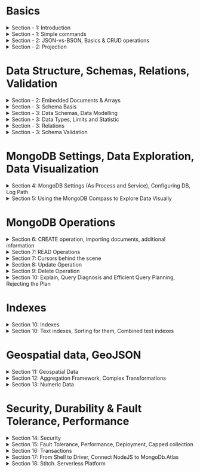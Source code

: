 # Basics
 
<details>
<summary>Section - 1: Introduction</summary>

* MongoDB Data structure:  

![mongoDB](Section-1/intro-structure.jpg)

* MongoDB data format (document-oriented storage format):

![data-format](Section-1/2-data-format.jpg)

* BSON data-format and what is under the hood:

![BSON](Section-1/3-no-schema.jpg)

* MongoDB Ecosystem:

![Ecosystem](Section-1/4-ecosystem.jpg)

* Work with MongoDB:

![mongodb](Section-1/9-work-with-mongo.jpg)
![mongodb2](Section-1/10-inside.jpg)

* Implicit operations in Mongo:

![console output](Section-2/1-implicit.jpg)

## Start working with MongoDB

To add mongo command to your command line:  
<b> win - environment variables - advanced tab - environment variables</b>  
Add here a path to your mongoDB.
![image how to do that](Section-1/5-cmd-configuration.jpg)

[useful link](https://dangphongvanthanh.wordpress.com/2017/06/12/add-mongos-bin-folder-to-the-path-environment-variable/)

<b>BTW</b>, to continue working with course you have to stop MongoDB service and start db manually
using "mongo" command from a console. Without it "mongo" command will open mongo service instead of real db.

to stop service - open CMD as admin and `net stop Mongo`

<b>Last step:</b>  
* To make default data storage location: create "data" folder in C: drive and put folder "db" within.
* Otherwise: create another directory (i.e. D:\mongodb-data\db) and put command in cmd:
`mongod --dbpath D:\mongodb-data\db`

<b>Pay attention:</b>
You have to leave your process running (cmd console should be opened) to work with mongoDB service.

* CMD - `mongo`

And now you are in the mongo shell where you can run your commands and queries.
</details>

<details>
<summary>Section - 1: Simple commands</summary>

* `show dbs` - will show existing dbs in selected repository (`--dbpath D:\mongodb-data\db`)
* `use Your_db_name` - will switch to db with the selected name. If db does not exist - it will create it automatically.
* `db.products.insertOne({name: "A Book", price: 29.99})` - will create a table named products (it does not exist too) 
in db which we connected to and insert a document inside it.  
Pay attention on non-existing quotation mark in "keys" - you can use key naming without quotations, they will be added
under the hood.  

Here is a console output. InsertedId - generated uniqueId for this insert, acknowledged - it confirms that this data is inserted.
![console output](Section-1/7-console-output-after-insert.jpg)

* `db.products.find()` - retrieves you all data from collection (from table in SQL world).
* `db.products.find().pretty()` - show this data formatted.
![pretty](Section-1/8-find-pretty.jpg)
</details>

<details>
<summary>Section - 2: JSON-vs-BSON, Basics & CRUD operations</summary>

### Summary
![summary](Section-2/24-Summary.jpg)

### Json vs Bson:
![json-vs-bson](Section-2/2-json-vs-bson.jpg)

* You can set _id field manually and do not rely on autogenerated id.
BTW, you can't insert another document with the same _id.

![id](Section-2/3-_id-field.jpg)

## CRUD Operations:

![crud](Section-2/4-crud-1.jpg)
![crud](Section-2/5-crud-2.jpg)

### Read 
Simple filter: `db.flight.find({intercontinental: true}).pretty()`;
Greater than ($gt): `db.flight.find({distance: {$gt: 10000}}).pretty()`;
FindOne: `db.flight.findOne({distance: {$gt: 10000}})`

### InsertMany and Show results using find. Cursor  
Find does not show you an entire result set, it shows you a cursor by default:  
![cursor](Section-2/11-insert-many.jpg)
![cursor](Section-2/12-find-cursor.jpg)

* Bare in mind that mongodb will increment Id to keep the proper element's order. First came element will contain minor identifier:

![crud](Section-2/6-insert-many.jpg)

### UpdateOne
`db.flight.updateOne({distance: 12000}, {$set: {marker: "new field delete"}})` - will update first document which contains distance: 12000.  
Pay attention on <b>$set</b> - all reserved words start from dollar sign. 
This operator means that you are able to update your document and add a new field.

### UpdateMany
`db.flight.updateMany({}, {$set: {marker: "to Delete!"}})` - empty curly braces `{}` mean all documents in collection.

### Update
`update` operation works like `updateMany`:  
![crud](Section-2/7-update.jpg)

As you may have noticed first modification using set to `delayed: true` has no modified results because our document already
has this value. When we changed the value to false - log shows us that our value has been changed.

The difference between them - you can use it without `$set` operator, update does accept this syntax.
But it works on another manner:
![crud](Section-2/8-update-2.jpg)

It will override all key-value pairs in document!
![crud](Section-2/9-update-3.jpg)

It works very close to `replaceOne`:
![crud](Section-2/10-replaceone.jpg)

### Delete
`db.flight.deleteOne({departureAirport: "TXL"})` - departureAirport: "TXL" will be used as filter to find what exactly
 we want to delete from collection. Only first found a document with "TXL" will be deleted.

### forEach
It is possible to use .forEach operation after find() to do something with every element after filtering:
`db.passengers.find().forEach((passengerData) => {printjson(passengerData)})` - Bear in mind that `forEach` uses syntax according
your MongoDB driver. Shell uses Nodejs syntax.

Pay attention:
That's why you can't use `pretty()` after findOne() method - `pretty()` is a method of a Cursor, findOne does not return cursor,
(and `pretty()` does not exist for a single value), findOne returns a sole value.

</details>

<details>
<summary>Section - 2: Projection</summary>

### Projection
Projection means a mechanism to avoid overfetching from database.  
You can use it as a parameter in `find` method:
* `find({}, {name: 1})` - first parameter is a filter, the second is projection. 1 means - "include this data".

![projection](Section-2/13-projection-overfetching.jpg)
![projection](Section-2/14-projection-2.jpg)

By default it will send you objects with _id (because it is a default property) and "name".

* To exclude _id (or any other field) - `find({}, {_id: 0})` - 0 means exclude.
![projection](Section-2/15-projection-3.jpg)

To only name - `find({}, {name: 1, _id: 0})`/

</details>

# Data Structure, Schemas, Relations, Validation

<details>
<summary>Section - 2: Embedded Documents & Arrays</summary>

![embedded](Section-2/16-Embedded-doc.jpg)
![embedded](Section-2/17-Embedded-array.jpg)

## Array examples:
![arrays](Section-2/18-embedded-doc-example.jpg)
![arrays](Section-2/19-embedded-doc-example-2.jpg)
  
## Simple arrays with find method
![arrays](Section-2/20-arrays-of-string.jpg)
![arrays](Section-2/21-arrays-filter-by.jpg)

## Array of objects with find method
to use find in embedded document you have to use ".":
`find({"status.description": "your_value"})`

description is an embedded document inside status.  
Pay attention that you must use double quotation around `status.description`.

![arrays](Section-2/22-arrays-filter-by.jpg)
![arrays](Section-2/23-arrays-filter-by.jpg)

</details>

<details>
<summary>Section - 3: Schema Basis</summary>

![schema](Section-3/1-schema.jpg)
![schema](Section-3/2-schemaless-to-sqlworld.jpg)
![schema](Section-3/3-schemaless-to-sqlworld-2.jpg)

* SQL Approach (the same structure for all documents):  
You can assign null to your property. The value of such property will not be assign, but the property will be shown
in your data structure.
`db.products.insertOne({name: "Book", details: null})`

</details>

<details>
<summary>Section - 3: Data Schemas, Data Modelling</summary>

![data-modelling](Section-3/6-data-modelling.jpg)
</details>

<details>
<summary>Section - 3: Data Types, Limits and Statistic</summary>

[good link about how mongodb works inside](https://www.datadoghq.com/blog/monitoring-mongodb-performance-metrics-mmap/)

* Data Types:
![types](Section-3/4-Value-types.jpg)

* to get statistic from your database you have to use `stats()` command;
![stats](Section-3/5-stats.jpg)
To prove that it stores a number instead of float you can use `typeof db.numbers.findOne().a` command.

* MongoDB has a couple of hard limits - most importantly, a single document in a collection (including all embedded documents it might have) must be <= 16mb. Additionally, you may only have 100 levels of embedded documents.
[additional-info](https://docs.mongodb.com/manual/reference/bson-types/)

1. NumberDecimal creates a high-precision double value => NumberDecimal("12.99")
2. NumberInt creates a int32 value => NumberInt(55)
3. NumberLong creates a int64 value => NumberLong(7489729384792)

</details>

<details>
<summary>Section - 3: Relations</summary>

##One to One Relations
![relations](Section-3/7-relations-1.jpg)
![onetoone](Section-3/one-to-one/8-relations-one-to-one-1.jpg)
![onetoone](Section-3/one-to-one/9-relations-one-to-one-2.jpg)

* Example with one-to-one relations and call the data using two steps and variable:

![onetoone](Section-3/one-to-one/10-relations-one-to-one-3.jpg)

It's not the best option of storing data. In such case better to store data like embedded data inside patient document.
In most cases better to use embedded approach. 

* Another one-to-one examples, but using references. You still opt to use different collections: 
It could be possible useful if you try to analyze your data. And it's very good if your data stores in different
collections (for load balancing, for example. Or because we are interesting only in cars).

![onetoone](Section-3/one-to-one/11-relations-one-to-one-reference-4.jpg)
![onetoone](Section-3/one-to-one/12-relations-one-to-one-reference-5.jpg)

##One to Many Relations
![onetomany](Section-3/one-to-many/1-one-to-many-schema-1.jpg)
* And brief example of ref and embedded approaches:

![onetomany](Section-3/one-to-many/2-one-to-many-approaches.jpg)
* Additional example:

![onetomany](Section-3/one-to-many/3-additional-example.jpg)

##Many to Many Relations
![manytomany](Section-3/many-to-many/1-collection-relations.jpg)
* Sql World approach with 3 tables, one of them stores a joint data:

![manytomany](Section-3/many-to-many/2-sql-world-approach.jpg)

* MongoDB Approach:

![manytomany](Section-3/many-to-many/3-mongo-db-approach.jpg)

It allows us to use references within one of the data tables.
Advantages from sql and mongo worlds.
Also no reason to use fully embedded approach for some reasons (over-fetching, possible not up-to-date data and so on).

* Summary:
![summary](Section-3/many-to-many/4-summary.jpg)

## Merging And Joining with $lookup()
![aggregate](Section-3/8-merge-aggregate-lookup.jpg)
* Initial doc is:

![aggregate](Section-3/9-merge-aggregate-lookup2.jpg)
* And the result of aggregate + lookup operator:

![aggregate](Section-3/10-merge-aggregate-lookup3.jpg)

</details>

<details>
<summary>Section - 3: Schema Validation</summary>

![validation](Section-3/validation/1-validation-schema.jpg)
![validation](Section-3/validation/2-levels-and-actions.jpg)

* To declare validation for new collection you have to use explicit collection creation using `createCollection` method.
first  parameter is a new collection name.  
second parameter is its structure: validator + $jsonSchema = validate the schema.
1. Right now $jsonSchema is strongly recommended approach.
2. bsonType: "object" - every coming element should be object-like.
3. required: [] - array of required fields.
4. description - error message.
5. items - you can define nested elements validation.
6. validationAction: 'warn' - only warns you about errors in validation, but not blocks you to send a new document.
<pre>
db.createCollection("newNameOfCollection", {
validator: {
    $jsonSchema: {bsonType: "object", required: ["title", "text", "creator", "comments"], 
    properties: {
     title: { bsonTYpe: "string", description: "must be a string and is required" },
     text: { bsonType: "string", description: "must be a string and is required" },
     creator: { bsonTYpe: "objectId", description: "must be an object and is required" },
     comments: { 
        bsonTYpe: "array",
        description: "must be an array!"
        items: { 
            bsonType: "object",
            required: ["text", "authors"] 
            properties: {
                 text: {
                     bsonType: "string",
                     description: "text must be a string!!"
                 },
                 author: {
                     bsonType: "objectId",
                     description: "author must be an objectId"
                 }
               }
            }
        }
    }
}})
</pre>

* To add\modify validation to already existed collection you have to:
<pre>
db.runCommand({
    collMod: "posts",
    validator: { ...YOUR_VALIDATION_STRUCTURE_AS WE DID BEFORE }
    validationAction: 'warn'
    })
</pre>

this code will succeed. You could see a warning in the log file.(next lecture).

</details>

# MongoDB Settings, Data Exploration, Data Visualization

<details>
<summary>Section 4: MongoDB Settings (As Process and Service), Configuring DB, Log Path</summary>

#### mongod parameters

`--directoryperdb` - each db will be stored in a separate directory (under defined by --dbpath)
 Instead of collection of files - collection of nested folders.

* Linux:
`--fork` - fork process. Works only for Linux. 
[mongodb start vs mongod --fork](https://stackoverflow.com/questions/21329618/whats-the-difference-between-service-mongodb-start-and-mongod/48459859)
to kill MongoDB service process: `use admin` to switch to admin database. And `db.shutdownServer()`;

* Windows:
To run background MongoDB as background service: `net start MongoDB`.  
This command provides you ability to run Mongo as background service.
to kill MongoDB service process: `net stop MongoDB`.

### Save your configurations into configuration file and use it
[configuration file example](Section-4/mongod-configuration-example.cfg)  
To use config file with mongod:
`mongod --config C:/mongod-configuration-example.cfg`
or
`mongod --f C:/mongod-configuration-example.cfg`

It allows you to make a snapshot or blueprint of your mongod configurations.  
Another useful information could be found at mongodb documentation.

### Help
to use help just type help:  
`help admin` - administrative help  
`help connect` - connecting to a db help  
`help keys` - key shortcut
`help misc` - misc things to know
`help mr` - mapreduce.

</details>

<details>
<summary>Section 5: Using the MongoDB Compass to Explore Data Visually</summary>

The MongoDB Compass Docs:   
[https://docs.mongodb.com/compass/master/install/](https://docs.mongodb.com/compass/master/install/)  
Full free version of CompassDB is available free for community.

You can use compass to create databases, collections and documents.
![example](Section-5/1-compass-collection-creation-insert-document.jpg)
Additional features:
![features in compass](Section-5/2-tabs.jpg)

</details>

# MongoDB Operations

<details>
<summary>Section 6: CREATE operation, importing documents, additional information</summary>

Available methods:
![methods](Section-6/1-available-methods.jpg)

### Insert
* insert method also works, but not recommended.

* For example after using `db.persons.insert({name: "Phil", age: 25})` you do now await does this new person have an Id or not, but it has.  
Unlike the insertOne method insert does not show you its new "_id". It could be a real disadvantage, because in real create
operations you want to get an Id of just created object and then - immediately use it in your app (It's an extremely helpful in most cases).

The same story vs insertMany. Its output is not very helpful at all:
![insertmany](Section-6/2-insert.jpg)

### InsertMany
If you use insertMany and send elements with non-unique declared "_id" field - it will raise an error, 
but all elements until <b>first</b> error will be successfully added.  
 
* For example, this one will fail after trying to add "cooking" again:
![insertmany](Section-6/3-insert-many.jpg)
![insertmany](Section-6/4-insert-many.jpg)
* It does not rollback elements which succeeded in inserting.

* To change this behavior you have to use second argument in insertMany method, <b>ordered</b>:  
ordered option will specify how your insert works. If you set it to `ordered: false` all your elements except failed will be inserted.  
In other words, it will continue inserting after fail.
![insertmany-ordered-false](Section-6/5-insertmany-ordered-false.jpg)

* Tip: To Rollback your insert entirely you have to use transactions from transaction module.

### WriteConcern
![writeconcern](Section-6/6-w-j-parameters.jpg)

* What w:0 allows you - it allows you to get immediate response without waiting real data adding to any instance.
The response will be "acknowledge: false" - which means "we are not sure does your request reach the server or not".  
It is super fast, but obviously it does not let you know anything about operations.
![writeconcern](Section-6/7-acknowledge-false.jpg)

* Why storage engine does not store document on the disk first?
because this operation could be quite heavy (take care about indexes, for example), better to store the info into the 
memory first and after that - set it to the disk using "journal ("TODO")".

* Timeout option allows you control create operation time in situations with bad network connection, for example.
in milliseconds.

* Journal parameter (undefined or false is a default parameter):
![journal](Section-6/8-journal.jpg)

### Atomicity
![atomic](Section-6/9-atomic.jpg)

# Importing Data
to import data from json file you have to use `mongoimport`. This command is available globally (not from Mongo terminal mode).
`-d` -database
`-c` -collection name (could be implicitly created)
`--jsonArray` - let your command to know that you send multiple objects, not only one
`--drop` - drop collection before adding (if the collection exist and not empty)
![import](Section-6/10-import-tool.jpg)

</details>

<details>
<summary>Section 7: READ Operations</summary>

## Structure:
![method-filter-operator](Section-7/0-method-filter-operator.jpg)
### Operators:
![operators](Section-7/1-operators.jpg)
![operators](Section-7/2-operator-examples.jpg)

#### Comparision Operators:
1. Examples how to work with top-level properties:
`db.movies.find({runtime: {$eq: 60}})` == `db.movies.find({runtime: 60})`
It's also possible to use not equal operator using `$ne`.
Others could be found in the official documentation.

2. How to work with non-top level properties (because we possibly have lots of embedded fields):
`db.movies.find({"rating.average": {$lt: 60}})` - average is lower than 60.

**Hint 1**: Is you have some genres for your movies in the array, and you try to find "Drama" movies with
`db.movies.find({genres: "Drama"}).pretty()` it also returns you movies with the array of genres where "Drama" is included in.
![array-of-elements-and-filtering](Section-7/3-genres-array-and-filter-operator.jpg)

If you want to find exact films with only "Drama" in array you have to use next operator:
`db.movies.find({genres: ["Drama"]}).pretty()` - will return you only Drama in an array.

**Hint 2**: Pay attention on capital "D" in "Drama" equality. If you try to find any movie with "drama" genre - it will not return you anything.
Case sensitive searching.

#### Logical Operators (nor, or, not, and):
* OR (which means composition of 2 operators):  
`db.movies.find({"rating.average": {$or: [{"rating.average": {$lt: 5}}, {"rating.average": {$gt: 9.3}}]}})` - returns all movies where average rating
is lower than 5 or greater than 9.3.

* NOR very similar with OR:
`db.movies.find({"rating.average": {$nor: [{"rating.average": {$lt: 5}}, {"rating.average": {$gt: 9.3}}]}})` - returns you all movies
Where all conditions do not work (not higher than 9.3 and not lower than 5). Simply say it's the inverse of our previous check.

* AND:
`db.movies.find({"rating.average": {$and: [{genres: "Drama"}, {"rating.average": {$gt: 9.3}}]}})`

The alternative of that is:
`db.movies.find({"rating.average": {$gt: 9}, genres: "Drama"})` - it works the same because by default MongoDB has the concatenation mechanism.  
But what the point of having 2 different ways to get the same results?  
**Here the answer**:  
`db.movies.find({genres: "Horror", genres: "Drama"})` - works in command prompt, but prohibited in Javascript because you can't declare 2 objects keys
with the same name.  
`db.movies.find({$and: [{genres: "Horror"}, {genres: "Drama"}]})` - but this one will work like a charm.  

**But pay attention.**  
`db.movies.find({genres: "Horror", genres: "Drama"})` option will return you results with movies which have
single genres "Drama" or "Horror". Why is that? Because it replaces previously declared "genres" with new value "Drama" (which was declared the last):  
How to check that?  
`db.movies.find({genres: "Horror", genres: "Drama"}).count()` - 23 elements.  
`db.movies.find({genres: "Drama"}).count()` - 23 elements.  
 
**Conclusion**: if you need to use and with one field - you have to use `$and` syntax.

* NOT:
Inverts the result of your filter:  
`db.movies.find({"runtime": {$not: {$eq: 60}})` - not equal to 60.
`db.movies.find({"runtime": {$ne: 60}})` - not equal to 60 too.

#### Element Operators:
Allows you to work with the data of different types - for example when phone number has integer type and string type.
Also, it allows you to check does this property exist and so on:

##### $exist:
`db.users.find({age: {$exists: true}}).pretty()` - shows you which documents have declared age field.  
Pay attention it will return you documents with defined age with "null" value as well.  
To avoid that let's do next:
`db.users.find({age: {$exists: true, $ne: null}}).pretty()` - will return you documents with defined age which is not null.

###### $type:
`db.users.find({phone: {$type: "double"}}).pretty()`
`db.users.find({phone: {$type: ["double", "string"]}}).pretty()` - works as well if you would like to check on multiple types.

###### $regex allow you to search with text (But be aware it has no super performance, especially with big texts, better to use indexes):  
`db.movies.find({summary: {$regex: /musical/}})` - for example it will look for "non-full equality".
But again, it's not the best way of doing that.  
Example:
1. Data:  
`{
               "_id" : ObjectId("5f0f2d0c461a206f6b3ab0a8"),
               "volume" : 100,
               "target" : 120
}
{
               "_id" : ObjectId("5f0f2d0c461a206f6b3ab0a9"),
               "volume" : 89,
               "target" : 80
}
{
               "_id" : ObjectId("5f0f2d0c461a206f6b3ab0aa"),
               "volume" : 200,
               "target" : 177
}`

###### $expr:
2. Find all elements where volume is higher than target:
`db.sales.find({$expr: {$gt: ["$volume", "$target"]} })`  
* $expr - expression
* "$volume" and "$target" - name of the fields 

2.1 It also could be more complex. For example find elements where volume is also higher than additional const value + target is higher than some const value:
`> db.sales.find({$expr: {$gt: [{$cond: {if: {$gte: ["$volume", 190]}, then: {$subtract: ["$volume", 30]}, else: "$volume"}}, "$target" ]}})`
* $cond is related to expression $expr. Condition `$cond` allows you to describe complex conditions.
this condition must be `$gt` greater than `"$target"`.
* $subtract - subtract one value from another
* if then else condition
Result:
`{ "_id" : ObjectId("5f0f2d0c461a206f6b3ab0a9"), "volume" : 89, "target" : 80 }` - because only this documents suits to our condition

if we change our subtract from 30 to 10:
`> db.sales.find({$expr: {$gt: [{$cond: {if: {$gte: ["$volume", 190]}, then: {$subtract: ["$volume", 10]}, else: "$volume"}}, "$target" ]}})`  
Result will be:  
`{ "_id" : ObjectId("5f0f2d0c461a206f6b3ab0a9"), "volume" : 89, "target" : 80 }
 { "_id" : ObjectId("5f0f2d0c461a206f6b3ab0aa"), "volume" : 200, "target" : 177 }` - two values instead of one in the result set.

##### Querying Arrays ($size, $all, $elemMatch):
to find something through complex objects in arrays, for example nested object  
`hobbies: [{title: "Sports", frequency: 3}, {title: "Cooking", frequency: 2}]`
Answer:  
`db.users.find({"hobbies.title": "Sports})` - you can use this operator for nested arrays. Will query all documents which include Sport in hobbies array.

* $size, $all  
Find all movies with genres action and thriller AND size or genre array should be 2. Will query only movies with exact genres.  
`db.movies.find({$and: [{genre: {$all: ["action", "thriller"]}}, {genre: {$size: 2}}]}).pretty()`

* $elemMatch  
Find all users who have hobby "Sports" with frequency 2. Data:  
`hobbies: [{title: "Sports", frequency: 3}, {title: "Cooking", frequency: 2}]`
Answer:  
`db.users.find({$and: [{"hobbies.title": "Sports"}, {"hobbies.frequency": 2}]})` - will not work. It will find all documents with independent values. For example if someone has any hobby with frequency 2 + Sports with frequency 3.  
Here we basically can use $elemMatch:  
`db.users.find({"hobbies": {$elemMatch: {title: "Sports", frequency: 2}}})` - will work.  
**Pay attention on "title" - i use it without writing parent node "hobbies.title" because it returns you the nested document**
 
* Additional example: to find all movies where rating array contains only values between 8 and 10 (using $all and $elemMatch):  
Data Structure:  
`{
         "_id" : ObjectId("5f0f3ddeb1feccd1e8f78a67"),
         "title" : "Supercharged Teaching",
         "meta" : {
                 "rating" : 9.3,
                 "aired" : 2016,
                 "runtime" : 60
         },
         "visitors" : 370000,
         "expectedVisitors" : 1000000,
         "genre" : [
                 "thriller",
                 "action"
         ],
         "ratings" : [
                 10,
                 9,
                 9
         ]
}`  
Answer:   
`> db.movies.find({ratings: {$all: [{$elemMatch: {$gt: 8}}, {$elemMatch: {$lt: 10}} ]}}).pretty()`

</details>

<details>
<summary>Section 7: Cursors behind the scene</summary>

![cursors](Section-7/4-Cursors.jpg)

#### Cursors. Base understandings and additional functions.

* `count()` - using count with a cursor you can find out how much documents you can get.
`db.movies.find().count()`
BTW, when we make such call - we make a call to memory, not to data which comes from file. It happens because after his inner command "run"
it places data into the memory.

* `find()` - when you make a call with find() from the console you can type "it" to get next batch of documents. The MongoDb driver has another command and mechanism to
make the same.

* `next()` - this method works in console and directly with mongoDb driver.  
`db.movies.find().next()`

1. If you call `next()` several times - it will return you the same element? Why? because it executes it from scratch.  
If you store somewhere your dataCursor and make the `next()` call from it - it will return you next element every time.

Example:  
`const dataCursor = db.movies.find() dataCursor.next()`
if you call dataCursor - it will return you 20 documents again.  

2. `forEach` - another operation which could be used with cursor.  
Example:  
`dataCursor.forEach(doc => {printjson(doc)})`. printjson - method provided by MongoDb driver which prints your document on the screen.
**Pay attention. You will no longer able to use "it" to see more. After using forEach with the cursor it will return you all remain documents in db (obviously after prev next() calls)**

3. if you make a call to `next()` after `forEach` - it will show you an error because the cursor will be exhausted.  
You can check it using `hasNext()` function with cursor: `dataCursor.hasNext()`, With hasNext you can safety use `next()`.

#### Cursors. Sorting results.
You can sort alphabetically, or by number. You have to call it after `find()` and before `pretty()`.
`db.movies.find().sort({"rating.average": 1}).pretty()`  
1 - means ascending  
-1 - descending. Returns doc with the highest average rating first.

You can use several sorting fields:  
`db.movies.find().sort({"rating.average": 1, runtime: -1}).pretty()` - by average rating, then by runtime.

* Tip: For obvious reasons sort is available only for cursors after find, it is not available after findOne().

#### Cursors. Skipping and Limiting.
* `skip()`. You can use skipping for pagination on your website, for example.  
`db.movies.find().sort({"rating.average": 1, runtime: -1}).skip(10).pretty()` -- skip 10 documents.
We are also able to skip much higher than 20 (default cursor documents amount). It is possible to `skip(100)` for example.

* `limit()`. Limit allows you to limit amount of documents retrieving by the cursor.  
Interesting detail.
`db.movies.find().sort({"rating.average": 1, runtime: -1}).skip(10).limit(10).count()` - returns you total amount of documents in the collection.  
But if you try to see results by `db.movies.find().sort({"rating.average": 1, runtime: -1}).skip(10).limit(10).pretty()` - it will return you only 10 elements.
This method is also very useful for pagination.

**Pay attention. Orders of the methods matter! It matters when you use directly with a driver. But using with a cursor it doesn't matter, cursor place it in the right order for you under the hood!**

#### Cursors. Projection.
##### Projection for objects and embedded documents:  
* Using projection you can control which data returned. What does it mean? It means how we extract the data fields.  
To do that you have to pass second argument to `find`. First one is responsible for the filter criteria.  
`db.movies.find({}, {name: 1, genres: 1, runtime: 1, rating: 1, image: 0}).pretty()` -- all fields which are not mentioned here (or if they were mentioned explicitly with 0) - are not included.  
* There are one exception - _id field. It is included if you don't specify it with 1. You can exclude it  set to 0 explicitly:  
 `db.movies.find({}, {name: 1, genres: 1, runtime: 1, rating: 1, image: 0, _id: 0}).pretty()`
* you could also project for embedded documents:  
 `db.movies.find({}, {"schedule.time": 1}).pretty()` - will return you a schedule embedded document only with mentioned field. Other fields will not be included.

##### Projection for arrays:

1. `db.movies.find({"genres": "Drama"}, {"genres.$": 1})`  - This query means that we're filtering every movie by genres which include "Drama" (genres is an array). But after that we tell to mongo to fetch only first genre from the array.  
![cursors](Section-7/5-projection-for-arrays.jpg)
Another example: 
![cursors](Section-7/6-projection-for-arrays-2.jpg)
It looks a bit strange. Let me explain how it works. Technically "Horror" is a first matching element. Drama is lower. That's why after projection we see only him.

2. `$elemMatch`. Sometimes your want to pull some items which are not you queried for. In a such case you can use $elemmatch. It also available for you in projection.  
`db.movies.find({"genres": "Drama"}, {genres: {$elemMatch: {$eq: "Horror"}}})` 
![cursors](Section-7/7-projection-for-arrays-3.jpg)
You see empty field because "Horror" did not simply include into them.

##### Projection. $slice for arrays.
`$slice` allows you to pull specified amount of elements from array.
`db.movies.find({"genres": "Drama"}, {genres: {$slice: 2}, name: 1}})` - this example will return you series with name, id(added by default) and 2 genres.  
With slice operator you can use array form:
`db.movies.find({"genres": "Drama"}, {genres: {$slice: [1, 2], name: 1}})` - first parameter is amount of elements what you would like to skip. The second one - is the amount of element to pull.

</details>

<details>
<summary>Section 8: Update Operation</summary>

![update](Section-8/1-intro.jpg)

all update operators could be found here: [mongodb official documentation](https://docs.mongodb.com/manual/reference/operator/update/)
#### Updating fields using "updateOne()"
`db.persons.updateOne({ _id: ObjectId('your_id')}, {$set: { hobbies: [{ title: "Sports", frequency: 5}] }})` -- will completely override hobbies array.

**TIPS** if you make this change several times - data will be written only once, at the first time because it compares what your field exactly stores and what you really want to write to this field.  
If your field stores similar information which you would like to save - mongodb will ignore such operation.  
You can confirm this checking the "modifiedCount" field after operation. If it is 0 - no changes were in db, operation was ignored.

#### "updateMany()" and $set.
`db.users.updateMany.({ "hobbies.title": "Sports"}, { $set: { isSporty: true } })`

#### $set for updating multiple fields
1) you can use $set with an entire object (ONLY FOR MongoDB DRIVERS):
`$set: updateObject` - take a look the example in section-17.

2) `{ $set: { isSporty: true, phone: '123123-123-123' } }`

3) `db.users.updateOne({name: "Alex"}, { $inc: {}, $set: {}})` - several operations within one updateOne.
But you can't modify one field twice. 

#### Incrementing & Decrementing
1) `db.users.updateOne({name: "Alex"}, { $inc: {age: 2}})` - increment age on 2.
2) `db.users.updateOne({name: "Alex"}, { $inc: {age: -2}})` - increment age on -2.

#### $min, $max, $mul
`db.users.updateOne({name: "Alex"}, { $min: {age: 35}})` - will update the field with new value '35' if the current value is less than 35. (in other words - it updates it if the value is HIGHER)  
same situation for $max:
`db.users.updateOne({name: "Alex"}, { $max: {age: 40}})` - will update this field if this value is higher than 40. (in other words - it updates it if the value is LOWER)

$mul will multiply your value:
`db.users.updateOne({name: "Alex"}, { $mmul: {age: 1.5}})` - will multiply it in 1.5 times. 

#### Delete\Drop fields, $unset
`db.users.updateMany.({ "hobbies.title": "Sports"}, { $unset: { isSporty: "" } })` - the value ("") is totally up to you. Could be null as well. This value will be ignored.

#### rename $rename
will rename the field: `$rename: {fieldName: 'newNameForField'}`

#### $upsert - create if the value if it was not found
`db.users.updateOne({name: "Maria"}, { $set: {age: 22, hobbies: [{ title: 'Food', frequency: 5 }] }}, {upsert: true})`
**Tips** This doc will contain Maria as a name and other fields described under $set section.  
Mongodb decided that the filter fields must be a part of a new document.

## Work with Arrays
To add a field to every field in Array which match to your filter:
`db.users.updateMany({'hobbies.frequency': {$gt: 2}}, {$set: {'hobbies.$.goodFrequency': true}})` - will create a new field 'goodFrequency' for every matched element with frequency greater than 2.

#### Update ALL FIELDS IN THE ARRAY with $[]:
`db.users.updateMany({'hobbies.frequency': {$gt: 2}}, {$inc: {'hobbies.$[].frequency': 3}})` - increment frequency field in all array elements for every document which is matched to filter.

#### Update Particular FIELD IN THE ARRAY with $[el] and arrayFilters:

`db.users.updateMany(
    {'hobbies.frequency': {$gt: 2}},  
    {$set: {'hobbies.$[el].goodFrequency': true}},  
    { arrayFilters: [{"el.frequency": {$gt: 2}}]})` -
**Tips** You can name `el` differently. el is an embedded document within array of hobbies.

#### Adding a new element to Array using $push, $each
* To add one element to array: `db.users.updateOne({name: "Maria"}, { $push: {hobbies: { title: 'New Hobbie', frequency: 1 } }})`  
* To add several elements: `db.users.updateOne(
    {name: "Maria"},
    { $push: {hobbies: {$each: [{title: 'New Hobbie', frequency: 1},
    {title: 'New Hobbie 2', frequency: 2}] } }})`  
    
**Tips** With such operations you can eaily use $slice, $sort and so on. 

#### Remove elements from the Array $pull, $pop:
* To add one element to array: `db.users.updateOne({name: "Maria"}, { $push: {hobbies: { title: 'Good Wine' } }})` - will delete element with this name from the arrays of documents.
* To remove the last element from the array - use $pop: `db.users.updateOne({name: "Maria"}, { $pop: {hobbies: 1 }})` - first element. with `-1` will delete the last item of the array.
</details>

<details>
<summary>Section 9: Delete Operation</summary>

1. `deleteOne` operator let you delete one with query selector:  
`db.persons.deleteOne({name: 'Chris'})`

2. `deleteMany` let you delete several records match your condition:  
`db.persons.deleteMany({age: {$gt: 30}, isSporty: true}})`
`db.persons.deleteMany({age: {$exist: false}, isSporty: true}})`

3. to delete all records in collection:  
`db.persons.deleteMany({})`
`db.persons.drop()` - but pay attention, for the application it's not a typical task, and you should add some restriction to  forbid such action.
Delete some records is okay, but drop of all collection looks like a strange wish. 
`db.dropDatabase()` - to drop the entire database. To drop it you must first use another database using `use` operator and then call `dropDatabase` on your target you need to delete.
</details>


<details>
<summary>Section 10: Explain, Query Diagnosis and Efficient Query Planning, Rejecting the Plan</summary>

#### Explain()
To understand what mongoDB did and how it derived results for any commands (except insert) you can use `explain`:
![explain](Section-10/4-explain.jpg)
![explain](Section-10/8-explain-params.jpg)

* Under `winning plan` you might notice stage: COLLSCAN. It means it looked throughout entire collection to find a result set.
* Also here is `rejectedPlans` - plans which were tried, but they were worse than winning by performance.
This property is an empty collection because of no plans except COLLSCAN to find all results in a current situation.

Explain has a bunch of commands:
`db.contacts.explain("executionStats").find({"dob.age": {$gt: 60}})` - detailed explanation.
* `"executionTimeMillis" : 0,` - tells you about execution time.
* ` "totalDocsExamined" : 5000,` - docs in our collection (because of COLLSCAN).  

### Efficient Queries 
![explain](Section-10/9-explain-covered-queries.jpg)
Let's discuss "totalDocsExamined" parameter. It should be as low as possible. For example, if you are looking for a document
with name "Max" in your collection, and you have an index on this field - you will notice the "totalDocsExamined" value will not be null (even if you have a one document in your collection).  

Index has not only pointer to the document, but also a value - in this situation the name will be his value. To avoid this extra-examination - let's change our query from  
`db.persons.explain("executionStats").find({name: "Max"})`  To `db.persons.explain("executionStats").find({name: "Max"}, {_id: 0, name: 1})`.  
You will notice 'totalDocsExamined' will become 0. It will use the value "Max" directly from the index, but not from the pointed data itself.

### How mongoDB rejects the plan
How exactly does mongodb figure out which plan is better?  
1) Mongo does through indexes which could help you with your query. (for example if you have an index for 2 fields - should mongo use only first field from an index or both)
`db.persons.createIndex({"dob.age": 1, name: 1})`  
`db.persons.find({name: 'Max', age: {$gt: 29}})`. One of the rejected plans will be the plan which uses only age field (it can't use a name field because name is not on the first place)
MongoDb does the race for approaches between each other and tests which one can query 1000 documents first.  
![explain](Section-10/10-winning-plan.jpg)

Another options why mongodb will make the race again:
![explain](Section-10/11-update-plan-conditions.jpg)

* To understand which plans had a race you have to call `db.persons.explain("allPlansExecution").find({name: 'Max', age: 29})`.  
It will scan all indexes for you and how they perform with your data with comparisons how long they would take in different combinations or entirely without them.

</details>

# Indexes

<details>
<summary>Section 10: Indexes</summary>

![indexes](Section-10/1-intro.jpg)
![indexes](Section-10/2-indexes.jpg)
![indexes](Section-10/3-speed.jpg)

### 2 Ways how to create indexes
![indexes](Section-10/15-2ways-of-creating-indexes.jpg). 
If you add your index in a foreground you lock your collection for writing. It's not suitable for production db. That's why you can use index creation in a background.
1) To create it in a standard way (foreground) - `dp.yourcollection.createIndex({field: 1})`.  
2) To create it in a background - `dp.yourcollection.createIndex({field: 1}, {background: true.})`

### Explain()
To understand what mongoDB did and how it derived results for any commands (except insert) you can use `explain`:
![indexes](Section-10/4-explain.jpg)

* Under `winning plan` you might notice stage: COLLSCAN. It means it looked throughout entire collection to find a result set.
* Also here is `rejectedPlans` - plans which were tried, but they were worse than winning by performance.
This property is an empty collection because of no plans except COLLSCAN to find all results in a current situation.

Explain has a bunch of commands:
`db.contacts.explain("executionStats").find({"dob.age": {$gt: 60}})` - detailed explanation.
* `"executionTimeMillis" : 0,` - tells you about execution time.
* ` "totalDocsExamined" : 5000,` - docs in our collection (because of COLLSCAN).  
Result before index:  
![indexes](Section-10/7-explanation-before-index.jpg)  

### Index. Default index.
* To get all indexes you have to type:
`db.persons.getIndexes()`.  Mongodb always maintains the default index in _id field for you.

* To create an index you have to type:
`db.persons.createIndex({"dob.age": 1})`  
1 - for ascending order in the index.  
-1 - for descending order in the index.  
It doesn't make much sense except situations when you do sort of your results - it will speed up your query.  
![indexes](Section-10/5-create-index.jpg)

after that let's see how changed our query explanation:  
![indexes](Section-10/6-explanation-after-index.jpg)  

Execution time downs to 3.  
And now you might see 2 stages in scan - `fetch` and `ixscan`:  
`ixscan` - goes through indexes to find needed keys (which fits our requirements).  
`fetch` - goes through the key collection and gets all results.

Other values could be compared with previous slide.

**Pay Attention**
* The restriction of index is the data fetching trying to find very common values or non-existent values:
`db.contacts.explain("executionStats").find({"dob.age": {$gt: 20}})` - this query will work twice slower than without indexes at all
because all our persons are older than 20, and our query must check all indexes and then - all records (5000 index keys + 5000 elements in collection).  
* Indexes are also inefficient for boolean (because of only 2 values) and for string field "gender" (for example).

Take care about your query scenarios. Indexes are very useful if your data spread well.

### Index, Parameters order in your query and index fields ordering.
if you create an index for 2 fields:  
`db.persons.createIndex({"dob.age": 1, name: 1})`  
It doesn't matter how you call your data:  
`db.persons.find({name: 'Max', age: {$gt: 29}})` or `db.persons.find({age: {$gt: 29}, name: 'Max'})`.  
Index will be applied for both. MongoDb automatically reverse parameters in query for us.

### Compound Index
To create compound index: `db.persons.createIndex({"dob.age": 1, gender: 1})`.  
Obviously this index would be helpful when you're using filter by age and gender.
**But pay attention**, despite how SQL works this compound index in mongodb will speed up your queries which filter only "dob.age".
1) It happened because indexes work from left to right and the `db.persons.find({"dob.age": {$gt: 35}})` will also use `"indexName: "dob.age_1_gender_1".` compound index.  
2) For `gender` alone it does not work.

### Indexes for Sorting
For ordering Mongodb uses only 42MB of internal storage (for fetched documents) and if you don't use indexes you can face with a timeout (when too much data for sorting, and mongo can't perform this action ).
That's why you need indexes not only to speed up your queries but also be able to make such query.

### Unique Index
`db.persons.createIndex({email: 1}, {unique: true})` - you have to simply add the parameter.

### Partial Index and Partial Filters
If would be useful if you need for example to query all people which are retired and older than 60.  
If you apply an index on your age field - your index would be unnecessary big. Index also eats your disk space.  
Partial indexes are drastically smaller and could be useful in some cases (for example, when you are looking persons only older than 60).  
In this situation you can apply a partial index:  
1) `db.persons.createIndex({"dob.age": 1}, {partialFilterExpression: {"dob.age": {$gt: 60} }})` - if your case just to filter all persons older than 60.  
2) `db.persons.createIndex({"dob.age": 1}, {partialFilterExpression: {gender: "male"}})` - but if you are filtering also by a male gender. -- This index will apply only for documents with a gender "male". 

**Be aware of the second index**  
What do i mean? I mean if you apply such index but you use the next query: `db.persons.find({"dob.age": {$gt: 60}})` - mongo will decide that it's too risky to use index with a gender because you do not use gender in filtering explicitly.  
To call it properly and use your recently created index: `db.persons.find({"dob.age": {$gt: 60}, gender: "male"})`.

To control what's going on and why - use `explain()`.

#### Non-existing values and unique indexes
Also, be aware. If you add an unique index for field - undefined value will be also a unique value, you can't add two documents **without** this field.
`db.persons.insertMany([{name: 'Max', email: "testemail@gmail.com"},{ name: 'Anna' }, { name: 'Gregor' }])` - second and third doc are without email. And if you have an unique index on `email` field - Mongodb does not allow you to perform such InsertMany.  
To avoid such situation just use a partial index and set existing: `db.persons.createIndex({email: 1}, {unique: true, partialFilterExpression: {email : {$exists: true}}})` 

### Time-To-Live (TTL) indexes
Such kind of indexes could be useful for self-destroying data like sessions of users.  
`db.sessions.insertOne({data: "randomtext", createdAt: new Date()})`
`db.sessions.createIndex({createdAt: 1}, {expireAfterSecond: 10})` - expireAfterSeconds parameter works only on date fields. It could be added but will be ignored. This parameter means that this element will be deleted after 10 second from adding it to collection.

### Multi-key index, index for array
* Multikey index is an index which apply to arrays. You can find a boolean "multiKey" field in you winning plan using explain().  
* Let's add some data: `db.persons.insertOne({name: "Max", hobbies: ["Cooking", "Sports"], addresses: [{street: "Main Street"}, {street: "Second Street"}]})`.  
And now:  
`db.persons.createIndex({hobbies: 1})`
They work like classic index, but it stores differently. It pulls out all key from array and stores as a separate element in your index.  
If your array has 4k elements - your index also will store 4k elements one per each element in the array. You should bear this in mind.  
* It's also possible to use index on the array of objects, but it will use COLLSCAN instead of IXSCAN with the next query:  
`db.persons.createIndex({addresses: 1})`  
After using `db.persons.explain("executionStats").find({"addresses.street": "Main Street"})`
![indexes](Section-10/12-index-for-arrays.jpg).  
The reason of that, of course, because the index holds the whole documents, not the fields.  
* **BUT** If you change a bit your find operation to work with objects - it will work using IXSCAN:  
`db.persons.explain("executionStats").find({"addresses": {street: "Main Street"}})`
* Another capability is to create an index on another manner - on a field inside the documents:  
`db.persons.createIndex({"addresses.steet": 1})`. It also will be a multi-key index and will work like a charm with the `db.persons.explain("executionStats").find({"addresses.street": "Main Street"})`.

### Restrictions for array indexes
Restrictions relate to compound indexes for 2+ array fields.  
data: `db.persons.insertOne({name: "Max", hobbies: ["Cooking", "Sports"], addresses: [{street: "Main Street"}, {street: "Second Street"}]})`  
`db.persons.createIndex({name: 1, hobbies: 1})`. That does work. 1 multi-key(array) field. Another (name) is a string.
`db.persons.createIndex({addresses: 1, hobbies: 1})`. That does not work for 2 arrays fields.

</details>

<details>
<summary>Section 10: Text indexes, Sorting for them, Combined text indexes</summary>

#### Text indexes
* It's an ability to avoid regex using due it's not well performance.
![indexes](Section-10/13-text-index.jpg)  
How to properly create it:
`db.products.createIndex({description: "text"})` instead of `db.products.createIndex({description: 1})`.  
Will create a special index which allows you to search by a part of the description.

* To utilize it: `db.products.find({$text: {$search: "awesome"}})`.  
No worries about capital cases - all store in the index using lower-case.

* In base scenarios it doesn't really matter which order you place search words in. But sometimes it's important.
to use it with ordering you have to use "score" inside $search operator:
`db.products.find({$text: {$search: "awesome"}}, {score: {$meta: "textScore"}}).pretty()`
![indexes](Section-10/14-score-text-index.jpg)
You can use it to order you result set or find the best result for you:  
`db.products.find({$text: {$search: "awesome"}}, {score: {$meta: "textScore"}}).sort({score: {$meta: "textScore"}}).pretty()`

#### Drop text index
You can't drop text index by field writing `db.products.dropIndex({title: "text"})`; It doesn't work.
But you can drop it using the index name:
`dp.products.getIndexes()` and then get name from "name" field (i.e. "description_text")  
`dp.products.dropIndex("description_text")`

#### Combined Text indexes
It's not possible to create several text indexes on one document! But we can merge several text field into one text index.  
1) you have to drop your previous text index
2) you can add a new one on multiple fields: `dp.products.createIndex({title: "text", description: "text"})`

It will let you search by several fields using index and `db.products.find({$text: {$search: "A Bool title"}})` (which comes from title field)

#### Exclude words from text indexes
To exclude words from search you can simply use -t key:  
`db.products.find({$text: {$search: "Awesome -t-shirt"}})` - will exclude texts where "shirt" appears.

#### Setting Default Language, using weights.
* Default language: 
To manually assign default language you can simply say: `dp.products.createIndex({title: "text", description: "text"}, {default_language: "german"})`.
There is a list of support languages, you can't type here whatever you want.
What it allows you? It defines which words and articles\stopwords\prefixes will be removed. ('is will be removed in English', 'ist' will be removed in German) 

But if you use different languages in different languages better to do next:
`db.products.find({$text: {$search: "A Bool title", $language: "german"}})`

* Weights:
When you create a combined index you can specify your field weights. It could be important when mongo calculates the score of the results.  
`dp.products.createIndex({title: "text", description: "text"}, {weights: {title: 1, description: 10}})` - description would be worth 10 times as much as title.   
To check your weights and how it affets the final score:  
`db.products.find({$text: {$search: "awesome"}}, {score: {$meta: "textScore"}}).pretty()`

#### Case sensitive
`db.products.find({$text: {$search: "A Bool title", $caseSensitive: true}})`


</details>

# Geospatial data, GeoJSON

<details>
<summary>Section 11: Geospatial Data</summary>

![intro](Section-11/1-intro.jpg)

### Adding
Structure:  
`db.places.insertOne({name: "California Academy", location: { type: <GeoJSON type>, coordinates: <coordinates> }})`
To add a GeoJSON location you have to write the next (For Point type):  
`db.places.insertOne({name: "California Academy", location: { type: "Point", coordinates: [-122, 47] }})`

### Geo Query
#### To find what is near to the next point:  
`db.places.find({location: {$near: {$geometry: { type: "Pont", coordinates: [-122, 47]}}}})`  
location comes from our collection field, it is not a reserved word.

you can use $maxDistance and $minDistance as well (in meters):
`db.places.find({location: {$near: {$geometry: { type: "Pont", coordinates: [-122, 47]}, $maxDistance: 30, $minDistance: 10}}})`  

First, it will show you an error:  
![error](Section-11/2-error.jpg)
To let it work you have to add a special GeoJSON index to your collection.

#### To find something inside certain area (inside polygon):
create a variable to manipulate data easier:  
`const p1 = [-122.4547, 37.774]`
`const p2 = [-122.4503, 37.766]`
`const p3 = [-122.5102, 37.76411]`
`const p4 = [-122.51088, 37.7711]`

to Find all of our points inside this polygon:  
`db.places.find({location: {$geoWithin: {$geometry: {type: "Polygon", coordinates: [[p1,p2,p3,p4,p1]]}}}})` - pay attention on the array inside array!

#### To find out is a User inside area (find all areas which your point belongs to):
1) let's store our area inside database first.  
`db.areas.insertOne({name: "Golden Gate Park", area: {type: "Polygon", coordinates: [[[-122.4547, 37.774], [-122.4503, 37.766], [-122.5102, 37.76411], [-122.51088, 37.7711], [-122.4547, 37.774]]]}})`
2) create index (on area field): `db.areas.createIndex({area: "2dsphere"})`
3) find all areas where your point belongs to: $geoIntersects  `db.areas.find({area:{$geoIntersects: {$geometry: {type: "Point", coordinates: [-122.49089, 37.7699] } }}})`  
It will return you your area which was previously added in areas collection.

#### To find everything inside radius:
pay attention on 1/6378.1 - translation from kilometers to radians.
`db.places.find({location: {$geoWithin: {$centerSphere: [[-122.4620, 37.7286], 1 / 6378.1 ]}}})`

### Geospatial index
to add an index:  
`db.places.createIndex({location: "2dsphere"})` - 2dsphere is a special index format for geospatial data.
location comes from our collection field, it is not a reserved word.

</details>

<details>
<summary>Section 12: Aggregation Framework, Complex Transformations</summary>

![aggregation framework](Section-12/1.jpg)
You can use pipeline stages in `db.collection.aggregate` and `db.aggregate methods`.  

**Pay attention**: aggregate use cursor, it will not loop up all your collection.
To speed up it you can use indexes to search through indexes first and take their advantages.

* You can use steps multiple times. For example you can use $project several times within aggregation.

* To use multiline insert(leave your brackets open):  
![aggregation framework](Section-12/2-aggregate-multiline.jpg)

### Find stage using $match.
example: `db.persons.aggregate([
  {$match: {gender: "female"}},    
 ])`
 

### Group stage. Works like Group from SQL world.
It allows you to group your data by a field or by multiple fields (for example group by location and state):  

example: `db.persons.aggregate([
  {$match: {gender: "female"}},    
  {$group: { _id: { state: "$location.state" }, totalPersons: { $sum: 1 } }}   
 ])`
 
* as you might notice - syntax for _id field - we have never used it before. But for aggregation - it uses very often for _id field.
* $ sum - is an accumulator function - returns you a count of documents with certain state.

![aggregation framework](Section-12/3-aggregation.jpg)

### Group with Sorting
is you add sort stage before grouping - you will sort your data right after filtering. It's not what we are looking for.
`db.persons.aggregate([
  {$match: {gender: "female"}},    
  {$group: { _id: { state: "$location.state" }, totalPersons: { $sum: 1 } }},
  {$sort: { totalPersons: -1 } }
 ])`
 
![grouping](Section-12/4-aggregation-group-sorting.jpg)

### $Project stage. More powerful than projection.
We can no only select which field should be included and which are not. We are also able to make new fields (take a look on fullName field):
* $concat, $toUpper are used.
* {$toUpper: {$substrCP: ["$name.first", 0, 1]}} - to uppercase the first char of the string derived from name.first field.

`db.persons.aggregate([
  {$project: { 
            _id: 0,
             gender: 1,
             fullName: {$concat: ["Hello", "World", " ", "$name.first", {$toUpper: "$name.last"}, {$toUpper: {$substrCP: ["$name.first", 0, 1]}}] }}}
 ])`
 
Show the first name with first character in the uppercase mode for first name and the last name:  
`db.persons.aggregate([
     {
       $project: {
         _id: 0,
         gender: 1,
         fullName: {
           $concat: [
             { $toUpper: { $substrCP: ['$name.first', 0, 1] } },
             {
               $substrCP: [
                 '$name.first',
                 1,
                 { $subtract: [{ $strLenCP: '$name.first' }, 1] }
               ]
             },
             ' ',
             { $toUpper: { $substrCP: ['$name.last', 0, 1] } },
             {
               $substrCP: [
                 '$name.last',
                 1,
                 { $subtract: [{ $strLenCP: '$name.last' }, 1] }
               ]
             }
           ]
         }
       }
     }
   ]).pretty();`

### Project to geoJSON
If you add a `name` field on the first $project step - you could use it on the second $project step.   
For example, we create a location as a geoJSON object on the first step and just include it on the second.  
If we do not specify fields on the first project but try to use on the second - they will just be omitted.  

`db.persons.aggregate([
  {$project: { name: 1, location: {type: "Point", coordinates: [ "$location.coordinates.longitude", "$location.coordinates.latitude" ] } } },
  {$project: { _id: 0, name: 1, gender: 1, location: 1 }} 
]).pretty()`

![aggregation](Section-12/5-aggregation-geo.jpg)

#### Converting geoJSON

* If you noticed lat and long are strings. We have to convert it using $convert:  
`db.persons.aggregate([
  {$project: { name: 1, location: {type: "Point", coordinates: [
                                                              { $convert: { input: "$location.coordinates.longitude", to: "double", onError: 0.0, onNull: 0.0 }},
                                                              { $convert: { input: "$location.coordinates.latitude", to: "double", onError: 0.0, onNull: 0.0 }}
                                                            ] } } },
  {$project: { _id: 0, name: 1, gender: 1, location: 1 } } 
]).pretty()`

![aggregation](Section-12/6-convert-geo.jpg)

#### Converting Date with $convert
`db.persons.aggregate([
 { $project: { birthdate: { $convert: { input: "$dob.date", to: "date" } } }},
 { $project: { birthdate: 1 }}
]).pretty()`

#### Shortcuts
You can use shortcuts for convertion operations. For example: `toDate()`.
It can be useful if you don't worry about null values and exceptions.  
`db.persons.aggregate([
 { $project: { birthdate: { $toDate: "$dob.date" } } },
 { $project: { birthdate: 1 }}
]).pretty()`

### $isoWeekYear operator
Get the year from Date field
`db.persons.aggregate([
 { $project: { birthdate: { $toDate: "$dob.date" }}},
 { $group: { _id: { birthYear: { $isoWeekYear: "$birthdate"} }, personsAmount: { $sum: 1 } } }
]).pretty()`

### Group vs Project
![aggregation](Section-12/7-group-vs-project.jpg)

### $unwind
Using this aggregation operator you can easily get elements from arrays. Has 2 kind of syntax:
`db.persons.aggregate([
 { $unwind: "$hobbies" }
]).pretty()`

![unwind](Section-12/8-unwind.jpg)

* We can bring them together using $group:
`db.persons.aggregate([
 { $unwind: "$hobbies" },
 { $group: { _id: { age: "$age" }}, allHobbies: { $push: "$hobbies" } }
]).pretty()`

![unwind](Section-12/9-unwind-group.jpg)
To avoid duplications: $addToSet.

### $project with Arrays:
You can use slice to arrays - to slice entire arrays on parts. You can use constants values here as well as variables.
`db.persons.aggregate([
 { $project: { _id: 0, examScore: { $slice: ["$examScores", 1] }}},
]).pretty()`

$slice: ["$examScores", 1] - will get first element from the array "examScores"
![slice](Section-12/10-slice.jpg)

$slice: ["$examScores", -2] - will get last 2 elements. (negative values - will start counting from the end of the array)

$slice: ["$examScores", 2, 1] - will get 1 element starts from position 2.

#### $filter for projection
1) sc - temporary name (on your choice, in my case- shortcut of score) which could be used in projection
2) cond - condition.  $gt - works a bit differ than in filtering.
2.1) $gt: ["sc.score", 60] - sc.score variable greater than 60 (because every examScore element of the array - is a document)
`db.persons.aggregate([
 { $project: { _id: 0, examScore: { $filter: { input: "$examScores", as: "sc", cond: { $gt: ["sc", 60] } } }}},
]).pretty()`

#### $bucket
Allows you to output your data into the buckets where you can calculate summaries or statistics:  
1) using boundaries you can categorize you data by these values.
2) output - which fields should be presented: every document will have a field with $name.first value:
2.1) names - is will be a collection of first names
2.2) averageAge will contain avg year value respectively.
2.3) numPersons will contain a count of element inside bucket.
`db.persons.aggregate([
 { $bucket: { 
        groupBy: "$dob.age",
        boundaries: [0, 18, 30, 50, 80, 120],
        output: {
            numPersons: { $sum: 1 },
            averageAge: { $avg: "$dob.age" },
            names: { $push: "$name.first" }
        }
   }
 }
]).pretty()`  

the result is:
![bucket](Section-12/11-bucket.jpg)

without names:
`db.persons.aggregate([
 { $bucket: { 
        groupBy: "$dob.age",
        boundaries: [0, 18, 30, 50, 80, 120],
        output: {
            numPersons: { $sum: 1 },
            averageAge: { $avg: "$dob.age" },
        }
   }
 }
]).pretty()`  

the result is:
![bucket](Section-12/12-bucket-2.jpg)

#### $bucketAuto
Allows you to create automatically defined bucket groups.  
1) buckets here is a count of buckets which you want to get. This field is optional.
`db.persons.aggregate([
 { $bucketAuto: { 
        groupBy: "$dob.age",
        buckets: 5,
        output: {
            numPersons: { $sum: 1 },
            averageAge: { $avg: "$dob.age" },
        }
   }
 }
]).pretty()`  

With BucketAuto mongo tries to derive groups with equal distribution (with equal amount of elements). That's why amount of elements in each group will be pretty close.

if you have no documents with age between >0 and <18 (and between >80 and <120) - the bucket won't be created. That's because you see only 3 buckets instead of 5.

#### $limit, $skip
1) Limiting your aggregation result set like TOP 10:
2) $skip allows you to skip first 10 inserts. (OFFSET (@Skip) in SQL world)
`db.persons.aggregate([
 { $project: { birthdate: { $toDate: "$dob.date" }}},
 { $group: { _id: { birthYear: { $isoWeekYear: "$birthdate"} }, personsAmount: { $sum: 1 } } }
 { $limit: 10 }
 { $skip: 10 }
]).pretty()`

**Pay Attention** The order here does matter (instead of ordering in find method) because aggregation executes step by step

#### $out
out allows you to send result into another collection (if you need to store them somewhere else or store + speed up next fetching):
`db.persons.aggregate([
 { $project: { birthdate: { $toDate: "$dob.date" }}},
 { $group: { _id: { birthYear: { $isoWeekYear: "$birthdate"} }, personsAmount: { $sum: 1 } } }
 { $limit: 10 }
 { $skip: 10 }
 { $out: "transformedData" }
]).pretty()`

Will send it into transformedData collection, and if it does not exist - will create it first. In this collection you can use indexes on the fields to find results faster.

#### #geoNear
Allows you to use geoJSON data and geoJSON indexes:
1) `db.transformedPersons.createIndex({ location: "2dsphere"})`
2) num - allows you to limit your result set instead of using $limit due performance difference.
3) query - allows you to filter by other things. Better to use query inside $geoNear than $match step, also because it works faster.
4) distanceField - field which you can specify to store distance information (between declared point+coordinates and others points which is near than 10km(according maxDistance))

`db.transformedPersons.aggregate([
 { $geoNear: {
     near: { type: "Point", coordinates: [-18.4, -42.8] },
     maxDistance: 10000,
     num: 10,
     query: { age: {$gt: 30 } },
     distanceField: "distance"
 }}
]).pretty()`

Mongo automatically optimizes your aggregation: [info](https://docs.mongodb.com/manual/core/aggregation-pipeline-optimization/)  
Other operators for $project: [project operators](https://docs.mongodb.com/manual/reference/operator/aggregation/project/)  

Module summary:
![summary](Section-12/13-summary.jpg)

</details>

<details>
<summary>Section 13: Numeric Data</summary>

![group and sorting](Section-13/1-numbers.jpg)

### Int32
To insert a value of default type (float) into collection: `db.persons.insertOne({age: 29})`.  
To insert a number: `db.persons.insertOne({age: NumberInt(29)})` or `db.persons.insertOne({age: NumberInt("29")})`
It works in the shell. To use it in a driver - use provided capabilities.  

To check: `db.persons.stats()` and check the size property (the second one).

**Pay attention**: it you add a value which is out of range of Int32 - it will insert the possible maximum (and we don't get an error):  
`db.company.insertOne({valuation: Number("500000000000")})` -> valuation will be 705032704

### Int64
To add Int64 value (also for shell): `db.company.insertOne({valuation: NumberLong(50000000000)})` or `db.company.insertOne({valuation: NumberLong("50000000000")})`.  
To check: `db.persons.stats()` and check the size property (the second one).

**Pay attention**: despite NumberInt behavious NumberLong raises an error if you reach the long value limit. But if you inserting it using string (with quotation marks) - it will store a maximum of possible values.

Also, keep in mind that Javascript (shell behind the driver) - use string instead of real numbers. that's why it supports both types of inserting (with quotation marks and without them).

### Converting from Numbers to default Float
If you make any operations with your NumberInt \ NumberLong adding-subtracting default type value - mongodb with automatically converts your value into float (default format):
`db.accounts.updateOne({}, {$inc: {amount: 10}})` - increase amount field by 10.

### Double 128-bit
Works quite well for 0 - 0.5 operations.
`db.science.insertOne({value: NumberDecimal("0.3")})` - we should pass it as a string to avoid imprecision issues.

### Monetary data
[monetary data](https://docs.mongodb.com/manual/tutorial/model-monetary-data/)

</details>

# Security, Durability & Fault Tolerance, Performance

<details>
<summary>Section 14: Security</summary>

![intro](Section-14/1-intro.jpg)

#### Role based Access Control
![role_privileges](Section-14/2-role-privileges.jpg)
![role_privileges](Section-14/3-roles.jpg)

#### Creating and Editing Users
* The User is attached to the database. It means that user can easily have several roles to the different databases.  
This rule does not limit the access to the "authentication database", because you obviously have to use it to authenticate credentials.
![role_privileges](Section-14/4-create-update-user.jpg)

##### Example how to create first mongo user
1) First you have to start your mongod server using new `--auth` parameter: `mongod --dbpath "mongodb-data" --auth`
2) You can start mongo process in a new terminal but on a bit different manner and with two options:
2.1) just using `mongo` and it allows you to start working with mongo.
2.2) Approach which works while you and your db within localhost - will allow you to create one user on the very first step:
* `use admin` to switch to admin database
* `db.createUser({user: 'Alex', pwd: 'your_password', roles: ['userAdminAnyDatabase']})` - you must add at least one role.  
userAdminAnyDatabase role is a built-in role provided by mongo for superadmins.

2.3) After creating the first user we have to authenticate using his credentials `db.auth('your_name', 'your_password')`

PS To create a user for your database you have to type `use your-target-db` command, and after that create a user related to this db.

##### Use your user
After user creation you can use `db.auth('Alex', 'your_password')` command to authenticate.
Finally, you can use your user with your roles and permissions (current 'Alex' user is able to do anything, obviously).
Obviously, you can create another users after that (because `Alex` has `userAdminAnyDatabase` role)

#### Built-in Roles
![role_privileges](Section-14/5-built-in-roles.jpg)

#### Keep creating users and assigning them privileges
`mongo -u alex -p password --authenticationDatabase admin` to authenticate to admin db.  
`use shop` - switch to another db (in current example - shop, the db which we would like to use by our next `appdev` user)
1. `db.createUser({user: 'appdev', pwd: 'password1', roles: ['readWrite']})` - a user with readWrite role only for that database.  
2. `db.createUser(
     {
       user: "appdev",
       pwd: "password1",
       roles: [ { role: "readWrite", db: "test" },
                { role: "read", db: "reporting" } ]
     })` - also works.

Before making authentication by the new user - make a logout by the previous. Without that you will use both users and their roles simultaneously.
`db.logout()` to logout from admin.
`db.auth('appdev', 'password1')` OR restart your mongo (works, logout did not help me) and connect again with new credentials: `mongo -u appdev -p password1 -authenticationDatabase shop`

##### Tips
**PAY ATTENTION** If you face that you are still able to make any operations with any user: use next steps:
[stackoverflow](https://stackoverflow.com/questions/41615574/mongodb-server-has-startup-warnings-access-control-is-not-enabled-for-the-dat)  
Especially pay attention on `--port` parameter. Just use another port!

#### Update user and roles
you can update password or replace roles with new roles.
`db.updateUser("appdev", {roles: ["readWrite", {role: "readWrite", db: "blog"}]})`
* 1st "readWrite" - role for db which user registered in.
* 2nd - add role for another db (named blod).

**Pay Attention**
1) To do that - your current user have to have permissions to change roles for other users: `db.logout()`
2) And you have to switch to admin db. `use admin` or to db where such user exists.
3) login `db.auth('admin','pswd')`

#### Transport Encryption, SSL\TLS
1) You have to use OpenSSL: openssl command in linux or OpenSSL binaries distributed for Windows as well.  
[stackoverflow](https://docs.mongodb.com/manual/tutorial/configure-ssl/)

Creating RSA key-pair.
![transactions](Section-14/6-ssl.jpg)

2) Compose into one file (on linux you `can` use cat command (also described in a documentation))
Unix: `cat mongodb-cert.key mongodb-cert.crt > mongodb.pem`
Windows: `type mongodb-cert.key mongodb-cert.crt > mongodb.pem`

3) Start mongod with enabled SSL
* --sslMode (allowSSL | preferSSL | requireSSL . Our choice)
* --sslPEMKeyFile ( to use your PEM file, our choice)
* --sslCAFile (to use Certificate Authority, official authority who distributed such certificate. Extra layer of security. Could be used together with --sslPEMKeyFile option)
`mongod --sslMode requireSSL --sslPEMKEYFile mongodb.pem` (or specify the full path to your file)

4) Connect your mongo to mongod server
* --ssl
* --sslCAFile
* --host localhost - required because otherwise it will try to connect to 127.0.0.1. Technically, it's not the same as `localhost` and it will not work.
`mongo --ssl --sslCAFile mongodb.pem --host localhost`

</details>

<details>
<summary>Section 15: Fault Tolerance, Performance, Deployment, Capped collection</summary>

![intro](Section-15/1-intro.jpg)
![influence](Section-15/2-influences.jpg)

#### Capped collection
This is a special collection type where you can limit the db size. When the limit has been reached - the old data will be replaced with new.  
Can be created only explicitly.  
`db.createCollection('yourcappedCollection', {capped: true, size: 10000, max: 3})` 
* max - max amount of documents stored in collection
* size - max collection size in bytes.

#### Replica Sets, Fault Tolerance
![replicasets](Section-15/3-replica-sets.jpg)
![replicasets](Section-15/4-replica-sets.jpg)
![replicasets](Section-15/5-replica-improvements.jpg)
You also can use replicas to improve read speed:  
![replicasets](Section-15/6-read-from%20-multiple-replicas.jpg)

#### Sharding. Horizontal Scaling
![sharding](Section-15/7-sharding.jpg)
![sharding](Section-15/8-sharding-2.jpg)
![sharding](Section-15/9-without-shard-key.jpg)
![sharding](Section-15/10-with-shard-keys.jpg)

#### Connect to Atlas Cluster
![connect](Section-17/2-connect-to-atlas.jpg)
![connect](Section-15/11-connect-to-atlas.jpg)
![connect](Section-15/12-connect.jpg)
![connect](Section-15/13-connect.jpg)

`/test` in url on the last picture - is a default database. You have to replace it with your previously created db name:  
`mongo "mongodb+srv://cluster-0-ntrwp.mongodb.net/products" --username glareone`

</details>

<details>
<summary>Section 16: Transactions</summary>

![transactions](Section-16/1-transactions.jpg)
Transaction works along with sessions (next example works in Atlas and in shell):
0) store the user inside "blog" collection, store posts inside "posts" collection.
1) `const session = db.getMongo().startSession()` - create session
2) `session.startTransaction()` - start session and transaction inside it
3.1) `const usersCollection = session.getDatabases("blog").users`
3.2) `const postsCollection = session.getDatabases("blog").posts`
3.3) before making any operations we possibly need to get ObjectId of stored user using `db.users.find.pretty()` - it will go outside session.
3.4) And now we can use our general operations inside session using our stored session collections : `usersCollection.deleteOne({_id: ObjectId("PUT HERE YOUR ID")})`
3.5) if you check `db.users.find().pretty()` your collection - you will find your user here because transaction is not completed yet.
3.6) `session.startTransaction()` - to start your transaction (and operations related to usersCollection and postsCollection).
3.7) `session.commitTransaction()` - to commit your session with transaction, `session.abortTransaction()` - to abort your session.

</details>

<details>
<summary>Section 17: From Shell to Driver, Connect NodeJS to MongoDb.Atlas</summary>

![intro](Section-17/1-intro.png)

#### To make connection between MongoDb.Atlas
![connect](Section-17/2-connect-to-atlas.jpg)
![connect](Section-17/3-connect.png)
![connect](Section-17/4-connect.png)
![connect](Section-17/5-dedicated-user.png)

and then you can easily use: 
1) `const mongoDb = require('mongodb').MongoClient` 
2) `mongoDb.connect('YOUR CONNECTION STRING PROVIDED BY ATLAS + PASSWORD').then(client => { }).catch()`

#### To store information using REST
1) create a new document: `const newProduct = { name: "something", price: mongodb.Decimal128.fromString("100.5")}` -- parse from string to Decimal to store decimal instead of string or float.
2) `mongodb.connect('mongodb+srv://alex:YOUR_LINK.net/shop?retryWrites=true')
.then(client => { client.db().collection("products").insertOne(newProduct).then(client => client.close()})` - we have to create "products" collection first.
3) don't forget to close your client after operations with db.

#### Get information from mongodb using nodejs
1) create const prop: `const products = [];`
2) call `mongodb.connect('mongodb+srv://alex:YOUR_LINK.net/shop?retryWrites=true')
.find().forEach(productDoc => products.push(productDoc).then(client => client.close())` --forEach could be called after `cursor` (find returns a cursor).

#### Find by Id
1) const ObjectId = require('mongodb').ObjectId;
2) `router.get('/:id', (req, res, next) => {
    mongodb.connect('mongodb+srv://alex:YOUR_LINK.net/shop?retryWrites=true')
        .findOne({ _id: new ObjectId(req.params.id)})
        .then(productDoc => { res.status(200).json(productDOc)})
})`

#### UpdateOne
1) `const updatedProduct = { name: 'changed name' }`
2) `.updateOne(
{ _id: new ObjectId(req.params.id)},
{ $set: updatedProduct })`

#### Pagination
use skip and limit:
`mongodb.connect('mongodb+srv://alex:YOUR_LINK.net/shop?retryWrites=true')
 .find()
 .sort({ price: -1 })
 .skip((queryPage - 1) * pageSize)
 .limit(pageSize)
 .forEach(productDoc => { products.push(productDoc); })
 .then(result => { res.status(200).json(products); })`

</details>

<details>
<summary>Section 18: Stitch. Serverless Platform</summary>

![stitch](Section-18/1-intro.jpg)

You can run and work with Stitch right from Atlas by clicking "Stitch Apps".  
Stitch uses AWS services under the hood. For example, it uses S3 as a file storage under the hood.  
BTW you can integrate other AWS services to your Stitch.  

### How to use
to use it in your application you have to instell `mongodb-stitch-browser-sdk`.

</details>
